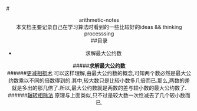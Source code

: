 #<center>arithmetic-notes   
本文档主要记录自己在学习算法时看到的一些比较好的ideas && thinking processsing  
##目录
*	求解最大公约数  

#####**求解最大公约数**  
######[更减相损术](./Grater-common-divisor/more-phase-impairment.cc)
可以这样理解,由最大公约数的概念,可知两个数必然是最大公约数乘以不同的倍数得到的.其中,较大数只是比较小数多几倍而已.那么,两数的差就是多出的那几倍了.所以,最大公约数就是两数的差与较小数的最大公约数了.  
######[辗转相除法](./Grater-common-divisor/successive-division.cc)
原理与上面类似,只不过是较大数一次性减去了几个较小数而已.  

